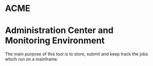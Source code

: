 # ACME
# Administration Center and Monitoring Environment
The main purpose of this tool is to store, submit and keep track the jobs which run on a mainframe.
